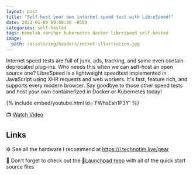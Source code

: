 ```yaml
---
layout: post
title: "Self-host your own internet speed test with LibreSpeed!"
date: 2021-01-09 09:00:00 -0500
categories: self-hosted
tags: homelab rancher kubernetes docker librespeed self-hosted
image:
  path: /assets/img/headers/rocket-illustration.jpg
---
```


Internet speed tests are full of junk, ads, tracking, and some even contain deprecated plug-ins.  Who needs this when we can self-host an open source one?  LibreSpeed is a lightweight speedtest implemented in JavaScript using XHR requests and web workers.  It's fast, feature rich, and supports every modern browser.  Say goodbye to those other speed tests and host your own containerized in Docker or Kubernetes today!

{% include embed/youtube.html id='FWhsEsh1P3Y' %}

📺 [Watch Video](https://www.youtube.com/watch?v=FWhsEsh1P3Y)

## Links

⚙️ See all the hardware I recommend at <https://l.technotim.live/gear>

🚀 Don't forget to check out the [🚀Launchpad repo](https://l.technotim.live/quick-start) with all of the quick start source files
